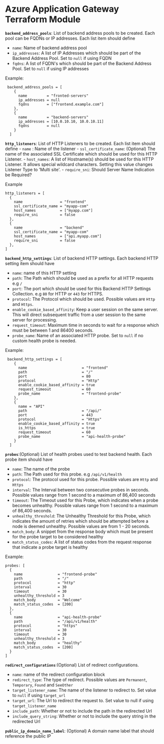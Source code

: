 
# Azure Application Gateway Terraform Module

**`backend_address_pools`**: List of backend address pools to be created. Each pool can be FQDNs or IP addresses. Each list item should define

  - `name`: Name of backend address pool
  - `ip_addresses`: A list of IP Addresses which should be part of the Backend Address Pool. Set to `null` if using FQDN
  - `fqdns`:  A list of FQDN's which should be part of the Backend Address Pool. Set to `null` if using IP addresses

Example:

```hcl
 backend_address_pools = [
    {
      name         = "fronted-servers"
      ip_addresses = null
      fqdns        = ["frontend.example.com"]
    },
    {
      name         = "backend-servers"
      ip_addresses = [10.0.10.10, 10.0.10.11]
      fqdns        = null
    }
  ]
```
**`http_listeners`**: List of HTTP Listeners to be created. Each list item should define
    - `name` : Name of the listener
    - `ssl_certificate_name`: (Optional) The name of the associated SSL Certificate which should be used for this HTTP Listener.
    - `host_names`: A list of Hostname(s) should be used for this HTTP Listener. It allows special wildcard characters. Setting this value changes Listener Type to 'Multi site'.
    - `require_sni`: Should Server Name Indication be Required?

Example

```hcl
http_listeners = [
  {
    name                 = "frontend"
    ssl_certificate_name = "myapp-com"
    host_names           = ["myapp.com"]
    require_sni          = false
  },
  {
    name                 = "backend"
    ssl_certificate_name = "myapp-com"
    host_names           = ["api.myapp.com"]
    require_sni          = false
  },
]

```

**`backend_http_settings`**: List of backend HTTP settings. Each backend HTTP setting item should have

  - `name`: name of this HTTP setting
  - `path`: The Path which should be used as a prefix for all HTTP requests e.g `/`
  - `port`: The port which should be used for this Backend HTTP Settings Collection. e.g `80` for HTTP or `443` for HTTPS.
  - `protocol`: The Protocol which should be used. Possible values are `Http` and `Https`.
  - `enable_cookie_based_affinity`: Keep a user session on the same server. This will direct subsequent traffic from a user session to the same server for processing.
  - `request_timeout`: Maximum time in seconds to wait for a response which must be between 1 and 86400 seconds.
  - `probe_name`: Name of an associated HTTP probe. Set to `null` if no custom health probe is needed.

Example:

```hcl
 backend_http_settings = [
    {
      name                         = "frontend"
      path                         = "/"
      port                         = 80
      protocol                     = "Http"
      enable_cookie_based_affinity = true
      request_timeout              = 60
      probe_name                   = "frontend-probe"
    },
    {
      name = "API"
      path                         = "/api/"
      port                         = 443
      protocol                     = "Https"
      enable_cookie_based_affinity = true
      is_https                     = true
      request_timeout              = 60
      probe_name                   = "api-health-probe"
    }
  ]
```


**`probes`**:(Optional) List of health probes used to test backend health. Each probe item should have

  - `name`: The name of the probe
  - `path`: The Path used for this probe. e.g `/api/v1/health`
  - `protocol`: The protocol used for this probe. Possible values are `Http` and `Https`
  - `interval`: The Interval between two consecutive probes in seconds. Possible values range from 1 second to a maximum of 86,400 seconds
  - `timeout`: The Timeout used for this Probe, which indicates when a probe becomes unhealthy. Possible values range from 1 second to a maximum of 86,400 seconds.
  - `unhealthy_threshold`: The Unhealthy Threshold for this Probe, which indicates the amount of retries which should be attempted before a node is deemed unhealthy. Possible values are from 1 - 20 seconds.
  - `match_body`: A snippet from the response body which must be present for the probe target to be considered healthy
  - `match_status_codes`: A list of status codes from the request response that indicate a probe target is healthy

Example:

```hcl
probes: [
  {
    name                = "frontend-probe"
    path                = "/"
    protocol            = "http"
    interval            = 30
    timeout             = 30
    unhealthy_threshold = 3
    match_body          = "Welcome"
    match_status_codes  = [200]
  },
  {
    name                = "api-health-probe"
    path                = "/api/v1/health"
    protocol            = "https"
    interval            = 30
    timeout             = 30
    unhealthy_threshold = 3
    match_body          = "healthy"
    match_status_codes  = [200]
  }
]
```

**`redirect_configurations`**:(Optional) List of redirect configurations.

  - `name`: name of the redirect configuration block
  - `redirect_type`: The type of redirect. Possible values are `Permanent`, `Temporary`, `Found` and `SeeOther`
  - `target_listener_name`: The name of the listener to redirect to. Set value to `null` if using `target_url`
  - `target_url`: The Url to redirect the request to. Set value to null if using `target_listener_name`
  - `include_path`: Whether or not to include the path in the redirected Url
  - `include_query_string`: Whether or not to include the query string in the redirected Url

**`public_ip_domain_name_label`**: (Optional) A domain name label that should reference the public IP

